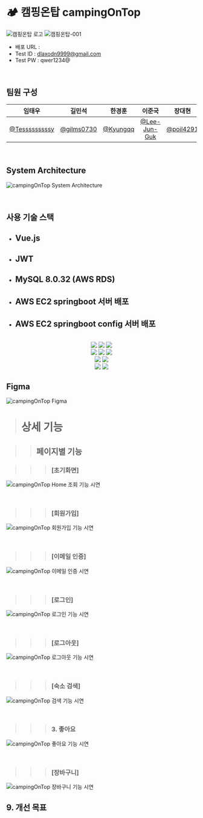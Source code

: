 # 🏕️ 캠핑온탑 campingOnTop
![캠핑온탑 로고](https://github.com/Tesssssssssy/HanwhaBC-be02-campingOnTop-config/assets/105422037/177289fc-5e89-4907-aea1-c5eb453c4059)
![캠핑온탑-001](https://github.com/beyond-sw-camp/be02-2nd-MTM-cityCamp/assets/105422037/90d4ac16-a769-498b-912a-7ca4265230ad)

- 배포 URL :
- Test ID : dlaxodn9999@gmail.com  
- Test PW : qwer1234@

<br>

## 팀원 구성

<div align="left">

| **임태우** | **길민석** | **한경훈** | **이준국** |**장대현** |
| :------: |  :------: | :------: | :------: |:------: |
| [@Tesssssssssy](https://github.com/Tesssssssssy) | [@gilms0730](https://github.com/gilms0730) | [@Kyungqq](https://github.com/heejiyang) | [ @Lee-Jun-Guk](https://github.com/Lee-Jun-Guk) | [@poil4291](https://github.com/poil4291) |
</div>

<br>

## System Architecture
![campingOnTop System Architecture](https://github.com/beyond-sw-camp/be02-3rd-MTM-cityCamp/assets/105422037/ffbd64e0-c261-4e11-990f-ceb24f9a56b6")

<br>

## 사용 기술 스택

- **Vue.js** 
  - 
- **JWT**
  - 
- **MySQL 8.0.32 (AWS RDS)**
  - 
- **AWS EC2 springboot 서버 배포**
  - 
- **AWS EC2 springboot config 서버 배포**
  - 

<br />
<div align="center">
	<img src="https://img.shields.io/badge/vuejs-%2335495e.svg?style=flat&logo=vuedotjs&logoColor=%234FC08D" />
	<img src="https://img.shields.io/badge/HTML5-E34F26?style=flat&logo=HTML5&logoColor=white" />
	<img src="https://img.shields.io/badge/CSS3-1572B6?style=flat&logo=CSS3&logoColor=white" />
  <br>
	<img src="https://img.shields.io/badge/JavaScript-F7DF1E?style=flat&logo=JavaScript&logoColor=white" />
  <img src="https://img.shields.io/badge/jQuery-0769AD?style=flat&logo=jQuery&logoColor=white" />
	<img src="https://img.shields.io/badge/Bootstrap-7952B3?style=flat&logo=Bootstrap&logoColor=white" />
	<br>
<img src="https://img.shields.io/badge/Git-F05032?style=flat-square&logo=git&logoColor=white"/>
<img src="https://img.shields.io/badge/GitHub-181717?style=flat-square&logo=GitHub&logoColor=white"/>

<br>
<img src="https://img.shields.io/badge/MySQL-4479A1?style=flat-square&logo=MySQL&logoColor=white"/>
<img src="https://img.shields.io/badge/Amazon AWS-232F3E?style=flat-square&logo=amazonaws&logoColor=white"/>

<br>

</div>

## Figma
![campingOnTop Figma](https://www.figma.com/file/JeGMJmeA0suRljrCCnQ7Ny/campingOnTop-Figma?type=design&node-id=0-1&mode=design&t=ED4wl242eXWHWpMy-0)


> # 상세 기능


>> ## 페이지별 기능

>>> ### [초기화면]

![campingOnTop Home 조회 기능 시연](https://github.com/beyond-sw-camp/be02-3rd-MTM-cityCamp/assets/144295389/9d2879b4-4ac1-426d-a1a7-f1901e3acb74)

<br>

>>> ### [회원가입]

![campingOnTop 회원가입 기능 시연](https://github.com/beyond-sw-camp/be02-3rd-MTM-cityCamp/assets/144295389/662ddde8-3283-47a7-b8ea-c39822a0b361)

<br>

>>> ### [이메일 인증]

![campingOnTop 이메일 인증 시연](https://github.com/beyond-sw-camp/be02-3rd-MTM-cityCamp/assets/144295389/8da5e6e5-0671-4691-b995-e1e491b7ea90)

<br>


>>> ### [로그인]

![campingOnTop 로그인 기능 시연](https://github.com/beyond-sw-camp/be02-3rd-MTM-cityCamp/assets/144295389/f01f7466-0fa4-43cd-9ac1-11742c181b5e)


<br>

>>> ### [로그아웃]

![campingOnTop 로그아웃 기능 시연](https://github.com/beyond-sw-camp/be02-3rd-MTM-cityCamp/assets/144295389/099654df-0495-433d-8748-3516ca446f37)


<br>


>>> ### [숙소 검색]

![campingOnTop 검색 기능 시연](https://github.com/beyond-sw-camp/be02-3rd-MTM-cityCamp/assets/144295389/5031d355-63bb-42d3-b37b-cdeef1448e7d)


<br>


>>> ### 3. 좋아요

![campingOnTop 좋아요 기능 시연](https://github.com/beyond-sw-camp/be02-3rd-MTM-cityCamp/assets/144295389/9383cf9a-8d7e-4def-8a6e-2ad7206f0722)


<br>


>>> ### [장바구니]

![campingOnTop 장바구니 기능 시연](https://github.com/beyond-sw-camp/be02-3rd-MTM-cityCamp/assets/144295389/83215b61-a975-4c3b-85ba-aced116884e3)



## 9. 개선 목표
